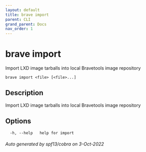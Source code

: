 ```yaml
---
layout: default
title: brave import
parent: CLI
grand_parent: Docs
nav_order: 1
---
```


# brave import

Import LXD image tarballs into local Bravetools image repository

```
brave import <file> [<file>...]
```

## Description

Import LXD image tarballs into local Bravetools image repository

## Options

```
  -h, --help   help for import
```

###### Auto generated by spf13/cobra on 3-Oct-2022
